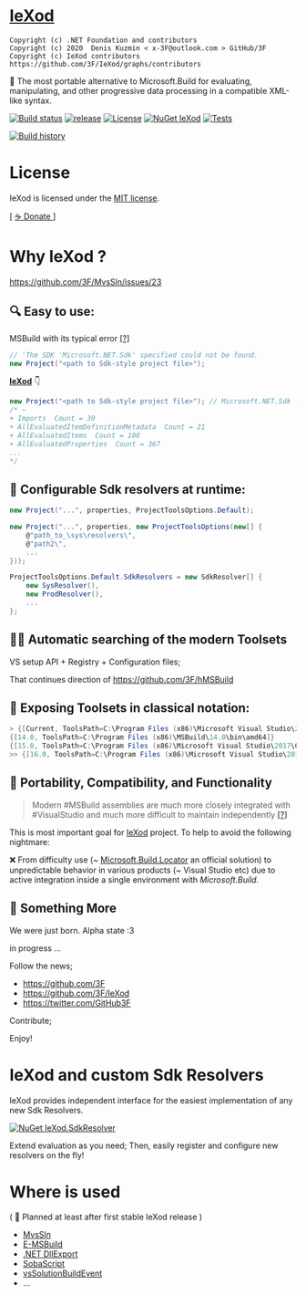 # [IeXod](https://github.com/3F/IeXod)

```
Copyright (c) .NET Foundation and contributors
Copyright (c) 2020  Denis Kuzmin < x-3F@outlook.com > GitHub/3F
Copyright (c) IeXod contributors https://github.com/3F/IeXod/graphs/contributors
```

🧰 The most portable alternative to Microsoft.Build for evaluating, manipulating, and other progressive data processing in a compatible XML-like syntax.

[![Build status](https://ci.appveyor.com/api/projects/status/mclqcptonbch6jjv/branch/master?svg=true)](https://ci.appveyor.com/project/3Fs/iexod/branch/master)
[![release](https://img.shields.io/github/release/3F/IeXod.svg)](https://github.com/3F/IeXod/releases/latest)
[![License](https://img.shields.io/badge/License-MIT-74A5C2.svg)](https://github.com/3F/IeXod/blob/master/LICENSE)
[![NuGet IeXod](https://img.shields.io/nuget/v/IeXod.svg)](https://www.nuget.org/packages/IeXod/)
[![Tests](https://img.shields.io/appveyor/tests/3Fs/iexod/master.svg)](https://ci.appveyor.com/project/3Fs/iexod/build/tests)

[![Build history](https://buildstats.info/appveyor/chart/3Fs/iexod?buildCount=20&includeBuildsFromPullRequest=true&showStats=true)](https://ci.appveyor.com/project/3Fs/iexod/history)

# License

IeXod is licensed under the [MIT license](LICENSE).

[ [ ☕ Donate ](https://3F.github.com/Donation/) ]

# Why IeXod ?

https://github.com/3F/MvsSln/issues/23

## 🔍 Easy to use:

MSBuild with its typical error [[?]](https://github.com/3F/MvsSln/wiki/Advanced-Features#about--possible--problems)

```csharp
// 'The SDK 'Microsoft.NET.Sdk' specified could not be found.
new Project("<path to Sdk-style project file>");
```

**[IeXod](https://github.com/3F/IeXod)** 👇

```csharp
new Project("<path to Sdk-style project file>"); // Microsoft.NET.Sdk -> 
/* ~
+ Imports  Count = 30
+ AllEvaluatedItemDefinitionMetadata  Count = 21
+ AllEvaluatedItems  Count = 108
+ AllEvaluatedProperties  Count = 367
...
*/
```

## 🔧 Configurable Sdk resolvers at runtime:

```csharp
new Project("...", properties, ProjectToolsOptions.Default);

new Project("...", properties, new ProjectToolsOptions(new[] { 
    @"path_to_\sys\resolvers\", 
    @"path2\",
    ...
}));

ProjectToolsOptions.Default.SdkResolvers = new SdkResolver[] { 
    new SysResolver(), 
    new ProdResolver(),
    ...
};
```

## 🧦🎯 Automatic searching of the modern Toolsets

VS setup API + Registry + Configuration files;

That continues direction of https://github.com/3F/hMSBuild

## 🔨 Exposing Toolsets in classical notation:

```csharp
> {[Current, ToolsPath=C:\Program Files (x86)\Microsoft Visual Studio\2019\Community\MSBuild\Current\Bin\amd64]}
{[14.0, ToolsPath=C:\Program Files (x86)\MSBuild\14.0\bin\amd64]}
{[15.0, ToolsPath=C:\Program Files (x86)\Microsoft Visual Studio\2017\Community\MSBuild\15.0\Bin\amd64]}
>> {[16.0, ToolsPath=C:\Program Files (x86)\Microsoft Visual Studio\2019\Community\MSBuild\Current\Bin\amd64]}
```

## 🧰 Portability, Compatibility, and Functionality

> Modern #MSBuild assemblies are much more closely integrated with #VisualStudio and much more difficult to maintain independently [[?]](https://twitter.com/GitHub3F/status/1184170248532119552)

This is most important goal for [IeXod](https://github.com/3F/IeXod) project. To help to avoid the following nightmare: 

❌ From difficulty use (\~ [Microsoft.Build.Locator](https://www.nuget.org/packages/Microsoft.Build.Locator/) an official solution) to unpredictable behavior in various products (\~ Visual Studio etc) due to active integration inside a single environment with *Microsoft.Build.*

## 🎈 Something More

We were just born. Alpha state :3

in progress ...

Follow the news;

* https://github.com/3F
* https://github.com/3F/IeXod
* https://twitter.com/GitHub3F

Contribute;

Enjoy!

# IeXod and custom Sdk Resolvers

IeXod provides independent interface for the easiest implementation of any new Sdk Resolvers.

[![NuGet IeXod.SdkResolver](https://img.shields.io/nuget/v/IeXod.SdkResolver.svg)](https://www.nuget.org/packages/IeXod.SdkResolver/)

Extend evaluation as you need; Then, easily register and configure new resolvers on the fly!

# Where is used

( 📅 Planned at least after first stable IeXod release )

* [MvsSln](https://github.com/3F/MvsSln)
* [E-MSBuild](https://github.com/3F/E-MSBuild)
* [.NET DllExport](https://github.com/3F/DllExport)
* [SobaScript](https://github.com/3F/SobaScript)
* [vsSolutionBuildEvent](https://github.com/3F/vsSolutionBuildEvent)
* ...